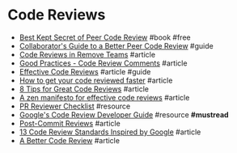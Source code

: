 # Code Reviews

- [Best Kept Secret of Peer Code Review](http://smartbear.com/SmartBear/media/pdfs/best-kept-secrets-of-peer-code-review.pdf) #book #free
- [Collaborator's Guide to a Better Peer Code Review](https://smartbear.com/learn/code-review/guide-to-code-review-process/) #guide
- [Code Reviews in Remove Teams](https://www.seanh.cc/posts/code-review) #article
- [Good Practices - Code Review Comments](https://dev.to/gabeguz/good-practices---code-review-comments-455) #article
- [Effective Code Reviews](https://engineering.linecorp.com/en/blog/effective-code-review) #article #guide
- [How to get your code reviewed faster](https://blog.sapegin.me/all/faster-code-reviews) #article
- [8 Tips for Great Code Reviews](https://kellysutton.com/2018/10/08/8-tips-for-great-code-reviews.html) #article
- [A zen manifesto for effective code reviews](https://www.freecodecamp.org/news/a-zen-manifesto-for-effective-code-reviews-e30b5c95204a) #article
- [PR Reviewer Checklist](https://devchecklists.com/pr-reviewer-checklist) #resource
- [Google's Code Review Developer Guide](https://google.github.io/eng-practices/review) #resource **#mustread**
- [Post-Commit Reviews](https://medium.com/@copyconstruct/post-commit-reviews-b4cc2163ac7a) #article
- [13 Code Review Standards Inspired by Google](https://medium.com/better-programming/13-code-review-standards-inspired-by-google-6b8f99f7fd67) #article
- [A Better Code Review](https://www.giladpeleg.com/blog/better-code-review) #article
